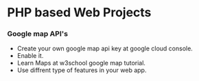 # PHP based Web Projects    
### Google map API's

* Create your own google map api key at google cloud console.
* Enable it.
* Learn Maps at w3school google map tutorial.
* Use diffrent type of features in your web app.



